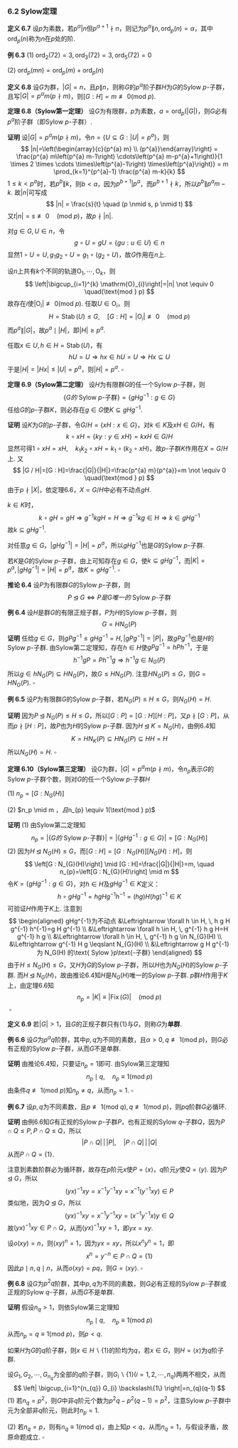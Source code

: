 

### 6.2 Sylow定理

**定义 6.7**	设$p$为素数，若$p^{\alpha} | n$但$p^{\alpha + 1} \nmid n$，则记为$p^{\alpha} \| n, \operatorname{ord}_{p}(n)=\alpha$，其中$\operatorname{ord}_{p}(n)$称为$n$在$p$处的阶.

**例 6.3**	(1) $\operatorname{ord}_{2}(72)=3, \operatorname{ord}_{3}(72)=3, \operatorname{ord}_{5}(72)=0$

(2) $\operatorname{ord}_{p}(m n)=\operatorname{ord}_{p}(m)+\operatorname{ord}_{p}(n)$



**定义 6.8**	设$G$为群，$|G| = n$，且$p \| n$，则称$G$的$p^{\alpha}$阶子群$H$为$G$的Sylow $p$-子群，且写$|G|=p^{\alpha} m(p \nmid m)$，则$[G : H]=m \not \equiv 0(\text{mod } p)$.



**定理 6.8（Sylow第一定理）**	设$G$为有限群，$p$为素数，$a=\operatorname{ord}_{p}(|G|)$，则$G$必有$p^a$阶子群（即Sylow $p$-子群）.

**证明**	设$|G|=p^{a} m(p \nmid m)$，令$n=\left\{U \subseteq G :|U|=p^{a}\right\}$，则
$$
|n|=\left(\begin{array}{c}{p^{a} m} \\ {p^{a}}\end{array}\right) = \frac{p^{a} m\left(p^{a} m-1\right) \cdots\left(p^{a} m-p^{a}+1\right)}{1 \times 2 \times \cdots \times\left(p^{a}-1\right) \times\left(p^{a}\right)} = m \prod_{k=1}^{p^{a}-1} \frac{p^{a} m-k}{k}
$$
$1 \leqslant k<p^{a}$时，若$p^{b} \| k$，则$b < a$，因为$p^{b+1} | p^{a}$，而$p^{b+1} \nmid k$，所以$p^{b} \| p^{a} m-k$. 故$|n|$可写成
$$
|n| = \frac{s}{t} \quad (p \nmid s, p \nmid t)
$$
又$t|n|=s \not \equiv 0 \quad(\text{mod } p)$，故$p \nmid|n|$.

对$g \in G, U \in n$，令
$$
g \circ U=g U=\{g u : u \in U\} \in n
$$
显然$1 \circ U=U , \, g_{1} g_{2} \circ U=g_{1} \circ\left(g_{2} \circ U\right)$，故$G$作用在$n$上.

设$n$上共有$k$个不同的轨道$\mathrm{O}_{1}, \cdots, \mathrm{O}_{k}$，则
$$
\left|\bigcup_{i=1}^{k} \mathrm{O}_{i}\right|=|n| \not \equiv 0 \quad(\text{mod } p)
$$
故存在$i$使$\left|\mathrm{O}_{i}\right| \not \equiv 0(\text{mod } p)$. 任取$U \in \mathrm{O}_{i}$，则
$$
H=\operatorname{Stab}(U) \leqslant G ,\quad[G : H]=\left|\mathrm{O}_{i}\right| \not \equiv 0 \quad(\text{mod } p)
$$
而$p^{a} \||G|$，故$p^{a} \mid | H |$，即$|H| \geqslant p^{a}$.

任取$x \in U, h \in H=\operatorname{Stab}(U)$，有
$$
h U=U \Rightarrow h x \in h U=U \Rightarrow H x \subseteq U
$$
于是$|H|=|H x| \leqslant|U|=p^{a}$，则$|H|=p^{a}$.	$\square$



**定理 6.9（Sylow第二定理）**	设$H$为有限群$G$的任一个Sylow $p$-子群，则
$$
\{ G的 \text{ Sylow }p\text{-子群} \} = \{ gHg^{-1} : g \in G \}
$$
任给$G$的$p$-子群$K$，则必存在$g \in G$使$K \subseteq g H g^{-1}$.

**证明**	设$K$为$G$的$p$-子群，令$G / H=\{x H : x \in G\}$，对$k \in K$及$xH \in G/H$，有
$$
k \circ x H=\{k y : y \in x H\}=k x H \in G / H
$$
显然可得$1 \circ x H=x H, \quad k_{1} k_{2} \circ x H=k_{1} \circ\left(k_{2} \circ x H\right)$，故$p$-子群$K$作用在$X = G/H$上. 又
$$
|G / H|=[G : H]=\frac{|G|}{|H|}=\frac{p^{a} m}{p^{a}}=m \not \equiv 0 \quad(\text{mod } p)
$$
由于$p \nmid |X|$，依定理6.6，$X = G/H$中必有不动点$gH$.

$k \in K$时，
$$
k \circ g H=g H \Rightarrow g^{-1} k g H=H \Rightarrow g^{-1} k g \in H \Rightarrow k \in g H g^{-1}
$$
故$k \subseteq g H g^{-1}$.

对任意$g \in G$，$\left|g H g^{-1}\right|=|H|=p^{a}$，所以$gHg^{-1}$也是$G$的Sylow $p$-子群.

若$K$是$G$的Sylow $p$-子群，由上可知存在$g \in G$，使$k \subseteq g H g^{-1}$，而$|K| = p^a, \left|g H g^{-1}\right|=|H|=p^{a}$，故$K=g H g^{-1}$.	$\square$

**推论 6.4**	设$P$为有限群$G$的Sylow $p$-子群，则
$$
P \unlhd G \Leftrightarrow P是G唯一的\text{ Sylow }p\text{-子群}
$$


**例 6.4**	设$H$是群$G$的有限正规子群，$P$为$H$的Sylow $p$-子群，则
$$
G=H N_{G}(P)
$$
**证明**	任给$g \in G$，则$g P g^{-1} \leqslant g H g^{-1}=H , \, \left|g P g^{-1}\right|=|P|$，故$gPg^{-1}$也是$H$的Sylow $p$-子群. 由Sylow第二定理知，存在$h \in H$使$g P g^{-1}=h P h^{-1}$，于是
$$
h^{-1} g P=P h^{-1} g \Rightarrow h^{-1} g \in N_{G}(P)
$$
所以$g \in h N_{G}(P) \subseteq H N_{G}(P)$，故$G \leqslant H N_{G}(P)$. 注意$H N_{G}(P) \leqslant G$，则$G=H N_{G}(P)$.	$\square$



**例 6.5**	设$P$为有限群$G$的Sylow $p$-子群，若$N_{G}(P) \leqslant H \leqslant G$，则$N_{G}(H)=H$.

**证明**	因为$P \unlhd N_G(P) \leqslant H \leqslant G$，所以$[G : P]=[G : H][H : P]$，又$p \nmid[G : P]$，从而$p \nmid[H : P]$，故$P$也为$H$的Sylow $p$-子群. 因为$H \unlhd K = N_G(H)$，由例6.4知
$$
K=H N_{K}(P) \subseteq H N_{G}(P) \subseteq H H=H
$$
所以$N_{G}(H)=H$.	$\square$



**定理 6.10（Sylow第三定理）**	设$G$为群，$|G|=p^{a} m(p \nmid m)$，令$n_p$表示$G$的Sylow $p$-子群个数，则对$G$的任一个Sylow $p$-子群$H$

(1) $n_{p}=\left[G : N_{G}(H)\right]$

(2) $n_p \mid m $，且$n_{p} \equiv 1(\text{mod } p)$

**证明**	(1) 由Sylow第二定理知
$$
n_p = |\{ G的 \text{ Sylow }p\text{-子群} \}| = |\{ gHg^{-1} : g \in G \}| = \left[G : N_{G}(H)\right]
$$
(2) 因为$H \unlhd N_G(H) \leqslant G$，而$[G : H]=\left[G : N_{G}(H)\right]\left[N_{G}(H) : H\right]$，则
$$
\left[G : N_{G}(H)\right] \mid [G : H]=\frac{|G|}{|H|}=m, \quad n_{p}=\left[G : N_{G}(H)\right] \mid m
$$
令$K = \left\{g H g^{-1} : g \in G\right\}$，对$h \in H$及$g H g^{-1} \in K$定义：
$$
h \circ g H g^{-1}=h g H g^{-1} h^{-1}=(h g) H(h g)^{-1} \in K
$$
可验证$H$作用于$K$上. 注意到
$$
\begin{aligned}
gHg^{-1}为不动点 &\Leftrightarrow \forall h \in H, \, h g H g^{-1} h^{-1}=g H g^{-1} \\
&\Leftrightarrow \forall h \in H, \, g^{-1} h g H=H g^{-1} h g \\
&\Leftrightarrow \forall h \in H, \, g^{-1} h g \in N_{G}(H) \\
&\Leftrightarrow g^{-1} H g \leqslant N_{G}(H) \\
&\Leftrightarrow g H g^{-1} 为 N_G(H) 的\text{ Sylow }p\text{-子群}
\end{aligned}
$$
由于$H \leqslant N_{G}(H) \leqslant G$，又$H$为$G$的Sylow $p$-子群，所以$H$也为$N_G(H)$的Sylow $p$-子群. 而$H \unlhd N_G(H)$，故由推论6.4知$H$是$N_G(H)$唯一的Sylow $p$-子群. $p$群$H$作用于$K$上，由定理6.6知
$$
n_p = |K| \equiv |\operatorname{Fix}(G)| \quad (\text{mod } p)
$$
​																																$\square$



**定义 6.9**	若$|G| > 1$，且$G$的正规子群只有$\{1\}$与$G$，则称$G$为**单群**.

**例 6.6**	设$G$为$p^{\alpha} q$阶群，其中$p,q$为不同的素数，且$\alpha>0, q \not\equiv 1(\text{mod } p)$，则$G$必有正规的Sylow $p$-子群，从而$G$不是单群.

**证明**	由推论6.4知，只要证$n_p = 1$即可. 由Sylow第三定理知
$$
n_{p} \mid q, \quad n_{p} \equiv 1 (\text{mod } p)
$$
由条件$q \not\equiv 1(\text{mod } p)$知$n_p \neq q$，从而$n_p = 1$.	$\square$



**例 6.7**	设$p,q$为不同素数，且$p \not\equiv 1(\text{mod } q), q \not\equiv 1(\text{mod } p)$，则$pq$阶群$G$必循环.

**证明**	由例6.6知$G$有正规的Sylow $p$-子群$P$，也有正规的Sylow $q$-子群$Q$，因为$P \cap Q \leqslant P , P \cap Q \leqslant Q$，所以
$$
|P \cap Q| \,\Big|\, |P| ,\quad|P \cap Q| \,\Big|\, | Q |
$$
从而$P \cap Q = \{1\}$.

注意到素数阶群必为循环群，故存在$p$阶元$x$使$P = \langle x \rangle$，$q$阶元$y$使$Q = \langle y \rangle$. 因为$P \unlhd G$，所以
$$
(y x)^{-1} x y=x^{-1} y^{-1} x y=x^{-1}\left(y^{-1} x y\right) \in P
$$
类似地，因为$Q \unlhd G$，所以
$$
(y x)^{-1} x y=x^{-1} y^{-1} x y=\left(x^{-1} y^{-1} x\right) y \in Q
$$
故$(y x)^{-1} x y \in P \cap Q$，从而$(y x)^{-1} x y = 1$，即$yx = xy$.

设$o(xy) = n$，则$(xy)^n = 1$，因为$yx = xy$，所以$x^ny^n = 1$，即
$$
x^{n}=y^{-n} \in P \cap Q=\{1\}
$$
因此$p \mid n, \, q \mid n$，从而$o(xy) = pq$，则$G = \langle xy \rangle$.	$\square$



**例 6.8**	设$G$为$p^2q$阶群，其中$p,q$为不同的素数，则$G$必有正规的Sylow $p$-子群或正规的Sylow $q$-子群，从而$G$不是单群.

**证明**	假设$n_q > 1$，则依Sylow第三定理知
$$
n_{p} \mid q, \quad n_{p} \equiv 1 (\text{mod } p)
$$
从而$n_p = q \equiv 1 (\text{mod } p)$，则$p < q$.

如果$H$为$G$的$q$阶子群，则$x \in H \backslash \{1\}$的阶均为$q$，若$x \in G$，则$H = \langle x \rangle$为$q$阶子群.

设$G_{1}, G_{2}, \cdots, G_{n_{q}}$为全部的$q$阶子群，则$G_{i} \backslash\{1\}\left(i=1,2, \cdots, n_{q}\right)$两两不相交，从而
$$
\left| \bigcup_{i=1}^{n_{q}} G_{i} \backslash\{1\} \right|=n_{q}(q-1)
$$
(1) 若$n_q = p^2$，则$G$中非$q$阶元个数为$p^{2} q-p^{2}(q-1)=p^{2}$，注意Sylow $p$-子群中元为全部非$q$阶元，则此时$n_p = 1$.

(2) 若$n_q = p$，则有$n_q \equiv 1 (\text{mod } q)$，由上知$p < q$，从而$n_q = 1$，与假设矛盾，故原命题成立.	$\square$





















